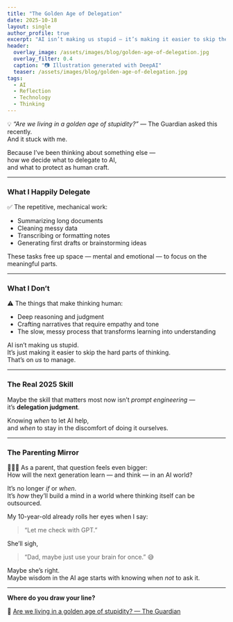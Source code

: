 ```yaml
---
title: "The Golden Age of Delegation"
date: 2025-10-18
layout: single
author_profile: true
excerpt: "AI isn’t making us stupid — it’s making it easier to skip the hard parts of thinking. The real 2025 skill isn’t prompt engineering, it’s delegation judgment."
header:
  overlay_image: /assets/images/blog/golden-age-of-delegation.jpg
  overlay_filter: 0.4
  caption: "📷 Illustration generated with DeepAI"
  teaser: /assets/images/blog/golden-age-of-delegation.jpg
tags:
  - AI
  - Reflection
  - Technology
  - Thinking
---
```


💡 _“Are we living in a golden age of stupidity?”_ — The Guardian asked this recently.  
And it stuck with me.

Because I’ve been thinking about something else —  
how we decide what to delegate to AI,  
and what to protect as human craft.

---

### What I Happily Delegate

✅ The repetitive, mechanical work:

- Summarizing long documents
- Cleaning messy data
- Transcribing or formatting notes
- Generating first drafts or brainstorming ideas

These tasks free up space — mental and emotional — to focus on the meaningful parts.

---

### What I Don’t

⚠️ The things that make thinking human:

- Deep reasoning and judgment
- Crafting narratives that require empathy and tone
- The slow, messy process that transforms learning into understanding

AI isn’t making us stupid.  
It’s just making it easier to skip the hard parts of thinking.  
That’s on _us_ to manage.

---

### The Real 2025 Skill

Maybe the skill that matters most now isn’t _prompt engineering_ —  
it’s **delegation judgment**.

Knowing _when_ to let AI help,  
and _when_ to stay in the discomfort of doing it ourselves.

---

### The Parenting Mirror

👨‍👧🤖 As a parent, that question feels even bigger:  
How will the next generation learn — and think — in an AI world?

It’s no longer _if_ or _when_.  
It’s _how_ they’ll build a mind in a world where thinking itself can be outsourced.

My 10-year-old already rolls her eyes when I say:

> “Let me check with GPT.”

She’ll sigh,

> “Dad, maybe just use your brain for once.” 😅

Maybe she’s right.  
Maybe wisdom in the AI age starts with knowing when _not_ to ask it.

---

**Where do you draw your line?**

🔗 [Are we living in a golden age of stupidity? — The Guardian](https://www.theguardian.com/technology/2025/oct/18/are-we-living-in-a-golden-age-of-stupidity-technology)
